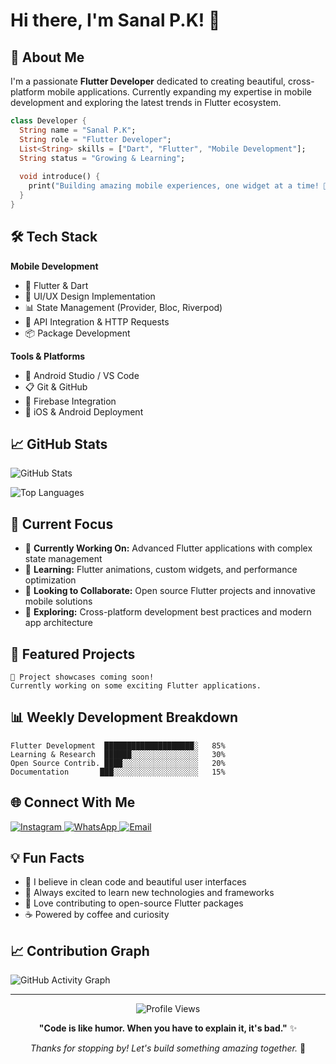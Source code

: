 # Hi there, I'm Sanal P.K! 👋

## 🚀 About Me

I'm a passionate **Flutter Developer** dedicated to creating beautiful, cross-platform mobile applications. Currently expanding my expertise in mobile development and exploring the latest trends in Flutter ecosystem.

```dart
class Developer {
  String name = "Sanal P.K";
  String role = "Flutter Developer";
  List<String> skills = ["Dart", "Flutter", "Mobile Development"];
  String status = "Growing & Learning";
  
  void introduce() {
    print("Building amazing mobile experiences, one widget at a time! 📱");
  }
}
```

## 🛠️ Tech Stack

**Mobile Development**
- 📱 Flutter & Dart
- 🎨 UI/UX Design Implementation
- 📊 State Management (Provider, Bloc, Riverpod)
- 🔌 API Integration & HTTP Requests
- 📦 Package Development

**Tools & Platforms**
- 🔧 Android Studio / VS Code
- 📋 Git & GitHub
- 🎯 Firebase Integration
- 📱 iOS & Android Deployment

## 📈 GitHub Stats

![GitHub Stats](https://github-readme-stats.vercel.app/api?username=YOUR_USERNAME&show_icons=true&theme=radical&hide_border=true)

![Top Languages](https://github-readme-stats.vercel.app/api/top-langs/?username=YOUR_USERNAME&layout=compact&theme=radical&hide_border=true)

## 🎯 Current Focus

- 🔭 **Currently Working On:** Advanced Flutter applications with complex state management
- 🌱 **Learning:** Flutter animations, custom widgets, and performance optimization
- 👯 **Looking to Collaborate:** Open source Flutter projects and innovative mobile solutions
- 🤔 **Exploring:** Cross-platform development best practices and modern app architecture

## 📱 Featured Projects

<!-- Add your projects here -->
```
🚧 Project showcases coming soon! 
Currently working on some exciting Flutter applications.
```

## 📊 Weekly Development Breakdown

```text
Flutter Development  ████████████████████░   85%
Learning & Research  ██████░░░░░░░░░░░░░░░   30%
Open Source Contrib. ████░░░░░░░░░░░░░░░░░   20%
Documentation       ███░░░░░░░░░░░░░░░░░░░   15%
```

## 🌐 Connect With Me

<div align="left">
  <a href="https://www.instagram.com/sanal_p.k">
    <img src="https://img.shields.io/badge/Instagram-E4405F?style=for-the-badge&logo=instagram&logoColor=white" alt="Instagram"/>
  </a>
  <a href="https://wa.me/918606044696?text=Hello%20I%27m%20from%20GitHub">
    <img src="https://img.shields.io/badge/WhatsApp-25D366?style=for-the-badge&logo=whatsapp&logoColor=white" alt="WhatsApp"/>
  </a>
  <a href="mailto:your.email@example.com">
    <img src="https://img.shields.io/badge/Email-D14836?style=for-the-badge&logo=gmail&logoColor=white" alt="Email"/>
  </a>
</div>

## 💡 Fun Facts

- 🎯 I believe in clean code and beautiful user interfaces
- 🌟 Always excited to learn new technologies and frameworks
- 🚀 Love contributing to open-source Flutter packages
- ☕ Powered by coffee and curiosity

## 📈 Contribution Graph

![GitHub Activity Graph](https://github-readme-activity-graph.vercel.app/graph?username=YOUR_USERNAME&theme=react-dark&hide_border=true)

---

<div align="center">
  <img src="https://komarev.com/ghpvc/?username=YOUR_USERNAME&color=blueviolet&style=flat-square&label=Profile+Views" alt="Profile Views"/>
</div>

<div align="center">
  
**"Code is like humor. When you have to explain it, it's bad."** ✨

*Thanks for stopping by! Let's build something amazing together.* 🚀

</div>
